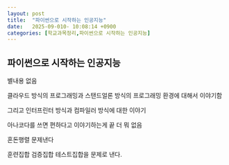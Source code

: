 ```yaml
---
layout: post
title:  "파이썬으로 시작하는 인공지능"
date:   2025-09-010- 10:08:14 +0900
categories: [학교과목정리,파이썬으로 시작하는 인공지능]
---
```


파이썬으로 시작하는 인공지능
---

별내용 없음

클라우드 방식의 프로그래밍과
스탠드얼론 방식의 프로그래밍 환경에 대해서 이야기함 

그리고 인터프린터 방식과 컴파일러 방식에 대한 이야기

아나코다를 쓰면 편하다고 이야기하는게 끝 더 뭐 없음

혼돈행렬 문제낸다

훈련집합 검증집합 테스트집합을 문제로 낸다.

